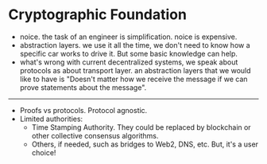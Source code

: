 # Cryptographic Foundation

- noice. the task of an engineer is simplification. noice is expensive.
- abstraction layers. we use it all the time, we don't need to know how a specific car works to drive it. But some basic knowledge can help.
- what's wrong with current decentralized systems, we speak about protocols as about transport layer. an abstraction layers that we would like to have is "Doesn't matter how we receive the message if we can prove statements about the message".


---


- Proofs vs protocols. Protocol agnostic.
- Limited authorities:
  - Time Stamping Authority. They could be replaced by blockchain or other collective consensus algorithms.
  - Others, if needed, such as bridges to Web2, DNS, etc.
  But, it's a user choice!
